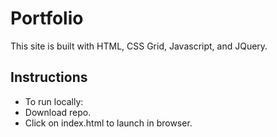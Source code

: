 # Portfolio

This site is built with HTML, CSS Grid, Javascript, and JQuery.

## Instructions

- To run locally:
- Download repo.
- Click on index.html to launch in browser.
